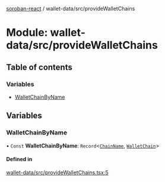 [soroban-react](../README.md) / wallet-data/src/provideWalletChains

# Module: wallet-data/src/provideWalletChains

## Table of contents

### Variables

- [WalletChainByName](wallet_data_src_provideWalletChains.md#walletchainbyname)

## Variables

### WalletChainByName

• `Const` **WalletChainByName**: `Record`<[`ChainName`](types_src.md#chainname), [`WalletChain`](../interfaces/types_src.WalletChain.md)\>

#### Defined in

[wallet-data/src/provideWalletChains.tsx:5](https://github.com/esteblock/soroban-react/blob/612058a/packages/wallet-data/src/provideWalletChains.tsx#L5)
